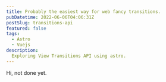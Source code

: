 ```yaml
---
title: Probably the easiest way for web fancy transitions.
pubDatetime: 2022-06-06T04:06:31Z
postSlug: transitions-api
featured: false
tags:
  - Astro
  - Vuejs
description:
  Exploring View Transitions API using astro.
---
```


Hi, not done yet.


